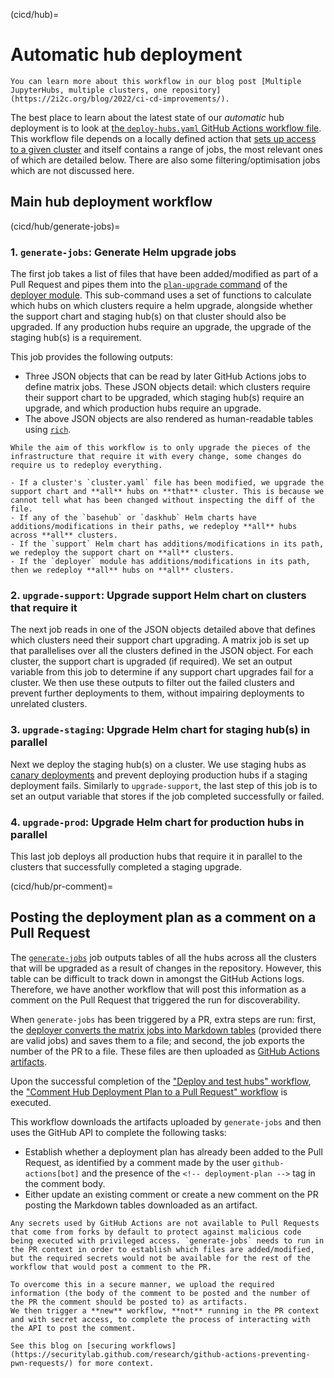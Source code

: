 (cicd/hub)=
# Automatic hub deployment

```{admonition} Further reading
You can learn more about this workflow in our blog post [Multiple JupyterHubs, multiple clusters, one repository](https://2i2c.org/blog/2022/ci-cd-improvements/).
```

The best place to learn about the latest state of our *automatic* hub deployment
is to look at [the `deploy-hubs.yaml` GitHub Actions workflow file](https://github.com/2i2c-org/infrastructure/tree/HEAD/.github/workflows/deploy-hubs.yaml).
This workflow file depends on a locally defined action that [sets up access to a given cluster](https://github.com/2i2c-org/infrastructure/blob/main/.github/actions/setup-deploy/action.yaml) and itself contains a range of jobs, the most relevant ones of which are detailed below.
There are also some filtering/optimisation jobs which are not discussed here.

## Main hub deployment workflow

(cicd/hub/generate-jobs)=
### 1. `generate-jobs`: Generate Helm upgrade jobs

The first job takes a list of files that have been added/modified as part of a Pull Request and pipes them into the [`plan-upgrade` command](https://github.com/2i2c-org/infrastructure/blob/main/deployer/plan_upgrade/jobs.py) of the [deployer module](https://github.com/2i2c-org/infrastructure/tree/main/deployer).
This sub-command uses a set of functions to calculate which hubs on which clusters require a helm upgrade, alongside whether the support chart and staging hub(s) on that cluster should also be upgraded.
If any production hubs require an upgrade, the upgrade of the staging hub(s) is a requirement.

This job provides the following outputs:

- Three JSON objects that can be read by later GitHub Actions jobs to define matrix jobs.
  These JSON objects detail: which clusters require their support chart to be upgraded, which staging hub(s) require an upgrade, and which production hubs require an upgrade.
- The above JSON objects are also rendered as human-readable tables using [`rich`](https://github.com/Textualize/rich).

```{admonition} Some special cased filepaths
While the aim of this workflow is to only upgrade the pieces of the infrastructure that require it with every change, some changes do require us to redeploy everything.

- If a cluster's `cluster.yaml` file has been modified, we upgrade the support chart and **all** hubs on **that** cluster. This is because we cannot tell what has been changed without inspecting the diff of the file.
- If any of the `basehub` or `daskhub` Helm charts have additions/modifications in their paths, we redeploy **all** hubs across **all** clusters.
- If the `support` Helm chart has additions/modifications in its path, we redeploy the support chart on **all** clusters.
- If the `deployer` module has additions/modifications in its path, then we redeploy **all** hubs on **all** clusters.
```

### 2. `upgrade-support`: Upgrade support Helm chart on clusters that require it

The next job reads in one of the JSON objects detailed above that defines which clusters need their support chart upgrading.
A matrix job is set up that parallelises over all the clusters defined in the JSON object.
For each cluster, the support chart is upgraded (if required).
We set an output variable from this job to determine if any support chart upgrades fail for a cluster.
We then use these outputs to filter out the failed clusters and prevent further deployments to them, without impairing deployments to unrelated clusters.

### 3. `upgrade-staging`: Upgrade Helm chart for staging hub(s) in parallel

Next we deploy the staging hub(s) on a cluster.
We use staging hubs as [canary deployments](https://sre.google/workbook/canarying-releases/) and prevent deploying production hubs if a staging deployment fails.
Similarly to `upgrade-support`, the last step of this job is to set an output variable that stores if the job completed successfully or failed.

### 4. `upgrade-prod`: Upgrade Helm chart for production hubs in parallel

This last job deploys all production hubs that require it in parallel to the clusters that successfully completed a staging upgrade.

(cicd/hub/pr-comment)=
## Posting the deployment plan as a comment on a Pull Request

The [`generate-jobs`](cicd/hub/generate-jobs) job outputs tables of all the hubs across all the clusters that will be upgraded as a result of changes in the repository.
However, this table can be difficult to track down in amongst the GitHub Actions logs.
Therefore, we have another workflow that will post this information as a comment on the Pull Request that triggered the run for discoverability.

When `generate-jobs` has been triggered by a PR, extra steps are run: first, the [deployer converts the matrix jobs into Markdown tables](https://github.com/2i2c-org/infrastructure/blob/HEAD/deployer/utils.py#L40-L137) (provided there are valid jobs) and saves them to a file; and second, the job exports the number of the PR to a file.
These files are then uploaded as [GitHub Actions artifacts](https://docs.github.com/en/actions/using-workflows/storing-workflow-data-as-artifacts).

Upon the successful completion of the ["Deploy and test hubs" workflow](https://github.com/2i2c-org/infrastructure/blob/HEAD/.github/workflows/deploy-hubs.yaml), the ["Comment Hub Deployment Plan to a Pull Request" workflow](https://github.com/2i2c-org/infrastructure/blob/HEAD/.github/workflows/comment-deployment-plan-pr.yaml) is executed.

This workflow downloads the artifacts uploaded by `generate-jobs` and then uses the GitHub API to complete the following tasks:

- Establish whether a deployment plan has already been added to the Pull Request, as identified by a comment made by the user `github-actions[bot]` and the presence of the `<!-- deployment-plan -->` tag in the comment body.
- Either update an existing comment or create a new comment on the PR posting the Markdown tables downloaded as an artifact.

```{admonition} Why we're using artifacts and separate workflow files
Any secrets used by GitHub Actions are not available to Pull Requests that come from forks by default to protect against malicious code being executed with privileged access. `generate-jobs` needs to run in the PR context in order to establish which files are added/modified, but the required secrets would not be available for the rest of the workflow that would post a comment to the PR.

To overcome this in a secure manner, we upload the required information (the body of the comment to be posted and the number of the PR the comment should be posted to) as artifacts.
We then trigger a **new** workflow, **not** running in the PR context and with secret access, to complete the process of interacting with the API to post the comment.

See this blog on [securing workflows](https://securitylab.github.com/research/github-actions-preventing-pwn-requests/) for more context.
```
